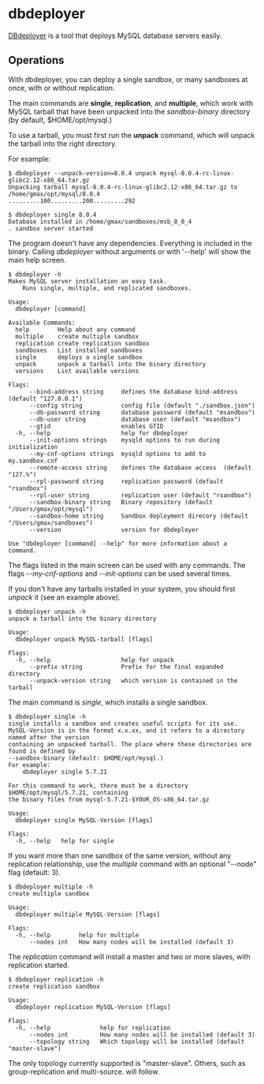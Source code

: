 # dbdeployer

[DBdeployer](https://github.com/datacharmer/dbdeployer) is a tool that deploys MySQL database servers easily.


## Operations

With dbdeployer, you can deploy a single sandbox, or many sandboxes  at once, with or without replication.

The main commands are **single**, **replication**, and **multiple**, which work with MySQL tarball that have been unpacked into the _sandbox-binary_ directory (by default, $HOME/opt/mysql.)

To use a tarball, you must first run the **unpack** command, which will unpack the tarball into the right directory.

For example:

    $ dbdeployer --unpack-version=8.0.4 unpack mysql-8.0.4-rc-linux-glibc2.12-x86_64.tar.gz
    Unpacking tarball mysql-8.0.4-rc-linux-glibc2.12-x86_64.tar.gz to /home/gmax/opt/mysql/8.0.4
    .........100.........200.........292

    $ dbdeployer single 8.0.4
    Database installed in /home/gmax/sandboxes/msb_8_0_4
    . sandbox server started


The program doesn't have any dependencies. Everything is included in the binary. Calling *dbdeployer* without arguments or with '--help' will show the main help screen.

    $ dbdeployer -h
    Makes MySQL server installation an easy task.
        Runs single, multiple, and replicated sandboxes.

    Usage:
      dbdeployer [command]

    Available Commands:
      help        Help about any command
      multiple    create multiple sandbox
      replication create replication sandbox
      sandboxes   List installed sandboxes
      single      deploys a single sandbox
      unpack      unpack a tarball into the binary directory
      versions    List available versions

    Flags:
          --bind-address string     defines the database bind-address  (default "127.0.0.1")
          --config string           config file (default "./sandbox.json")
          --db-password string      database password (default "msandbox")
          --db-user string          database user (default "msandbox")
          --gtid                    enables GTID
      -h, --help                    help for dbdeployer
          --init-options strings    mysqld options to run during initialization
          --my-cnf-options strings  mysqld options to add to my.sandbox.cnf
          --remote-access string    defines the database access  (default "127.%")
          --rpl-password string     replication password (default "rsandbox")
          --rpl-user string         replication user (default "rsandbox")
          --sandbox-binary string   Binary repository (default "/Users/gmax/opt/mysql")
          --sandbox-home string     Sandbox deployment direcory (default "/Users/gmax/sandboxes")
          --version                 version for dbdeployer

    Use "dbdeployer [command] --help" for more information about a command.

The flags listed in the main screen can be used with any commands.
The flags _--my-cnf-options_ and _--init-options_ can be used several times.

If you don't have any tarballs installed in your system, you should first *unpack* it (see an example above).

	$ dbdeployer unpack -h
	unpack a tarball into the binary directory

	Usage:
	  dbdeployer unpack MySQL-tarball [flags]

	Flags:
	  -h, --help                    help for unpack
		  --prefix string           Prefix for the final expanded directory
		  --unpack-version string   which version is contained in the tarball

The main command is *single*, which installs a single sandbox.

	$ dbdeployer single -h
	single installs a sandbox and creates useful scripts for its use.
	MySQL-Version is in the format x.x.xx, and it refers to a directory named after the version
	containing an unpacked tarball. The place where these directories are found is defined by
	--sandbox-binary (default: $HOME/opt/mysql.)
	For example:
		dbdeployer single 5.7.21

	For this command to work, there must be a directory $HOME/opt/mysql/5.7.21, containing
	the binary files from mysql-5.7.21-$YOUR_OS-x86_64.tar.gz

	Usage:
	  dbdeployer single MySQL-Version [flags]

	Flags:
	  -h, --help   help for single

If you want more than one sandbox of the same version, without any replication relationship, use the *multiple* command with an optional "--node" flag (default: 3).

	$ dbdeployer multiple -h
	create multiple sandbox

	Usage:
	  dbdeployer multiple MySQL-Version [flags]

	Flags:
	  -h, --help        help for multiple
		  --nodes int   How many nodes will be installed (default 3)

The *replication* command will install a master and two or more slaves, with replication started.

	$ dbdeployer replication -h
	create replication sandbox

	Usage:
	  dbdeployer replication MySQL-Version [flags]

	Flags:
	  -h, --help              help for replication
		  --nodes int         How many nodes will be installed (default 3)
		  --topology string   Which topology will be installed (default "master-slave")

The only topology currently supported is "master-slave". Others, such as group-replication and multi-source. will follow.

